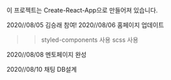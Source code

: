 이 프로젝트는 Create-React-App으로 만들어져 있습니다.

2020//08/05 김승래 참여!
2020//08/06 홈페이지 업데이트

> > styled-components 사용
> > scss 사용

2020//08/08 멘토페이지 완성

2020//08/10 채팅 DB설계 
